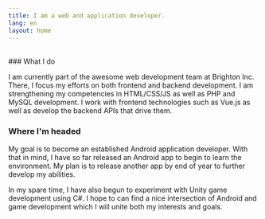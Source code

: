 ```yaml
---
title: I am a web and application developer.
lang: en
layout: home
---
```

<br>
### What I do
<p class="text-justify">I am currently part of the awesome web development team at Brighton Inc. There, I focus my efforts on both frontend and backend development. I am strengthening my competencies in HTML/CSS/JS as well as PHP and MySQL development. I work with frontend technologies such as Vue.js as well as develop the backend APIs that drive them.</p>

### Where I'm headed
<p class="text-justify">My goal is to become an established Android application developer. With that in mind, I have so far released an Android app to begin to learn the environment. My plan is to release another app by end of year to further develop my abilities.

In my spare time, I have also begun to experiment with Unity game development using C#. I hope to can find a nice intersection of Android and game development which I will unite both my interests and goals.</p>